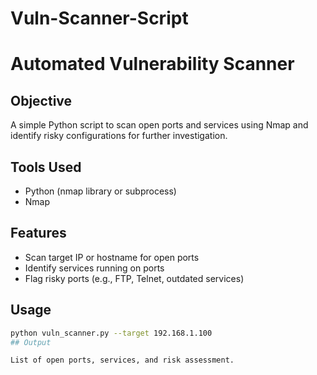# Vuln-Scanner-Script
# Automated Vulnerability Scanner

## Objective
A simple Python script to scan open ports and services using Nmap and identify risky configurations for further investigation.

##  Tools Used
- Python (nmap library or subprocess)
- Nmap

## Features
- Scan target IP or hostname for open ports  
- Identify services running on ports  
- Flag risky ports (e.g., FTP, Telnet, outdated services)

## Usage
```bash
python vuln_scanner.py --target 192.168.1.100
## Output

List of open ports, services, and risk assessment.
